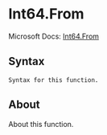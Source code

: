 ---
---

# Int64.From

Microsoft Docs: [Int64.From](https://docs.microsoft.com/en-us/powerquery-m/int64-from)

## Syntax

```powerquery-m
Syntax for this function.
```

## About

About this function.

